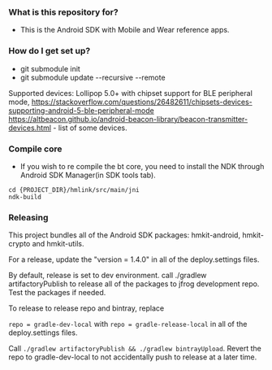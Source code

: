 ### What is this repository for?

* This is the Android SDK with Mobile and Wear reference apps.

### How do I get set up?

* git submodule init
* git submodule update --recursive --remote

Supported devices: Lollipop 5.0+ with chipset support for BLE peripheral mode, https://stackoverflow.com/questions/26482611/chipsets-devices-supporting-android-5-ble-peripheral-mode https://altbeacon.github.io/android-beacon-library/beacon-transmitter-devices.html - list of some devices.

### Compile core
* If you wish to re compile the bt core, you need to install the NDK through Android SDK Manager(in SDK tools tab).
```
cd {PROJECT_DIR}/hmlink/src/main/jni 
ndk-build
```


### Releasing

This project bundles all of the Android SDK packages: hmkit-android, hmkit-crypto and hmkit-utils.

For a release, update the "version = 1.4.0" in all of the deploy.settings files.

By default, release is set to dev environment. call ./gradlew artifactoryPublish to release all of
the packages to jfrog development repo. Test the packages if needed.

To release to release repo and bintray, replace

`repo = gradle-dev-local` with `repo = gradle-release-local` in all of the deploy.settings files.

Call `./gradlew artifactoryPublish && ./gradlew bintrayUpload`. Revert the repo to gradle-dev-local
to not accidentally push to release at a later time.